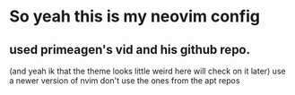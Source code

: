 # So yeah this is my neovim config
## used primeagen's vid and his github repo.
(and yeah ik that the theme looks little weird here will check on it later)
use a newer version of nvim don't use the ones from the apt repos
